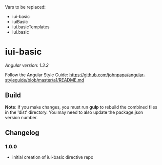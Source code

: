 Vars to be replaced:
 - iui-basic
 - iuiBasic
 - iui.basicTemplates
 - iui.basic


# iui-basic

*Angular version: 1.3.2*

Follow the Angular Style Guide:
https://github.com/johnpapa/angular-styleguide/blob/master/a1/README.md

## Build
**Note:** if you make changes, you must run **gulp** to rebuild the combined files in the 'dist' directory. You may need to also update the package.json version number.

## Changelog

### 1.0.0
- initial creation of iui-basic directive repo
